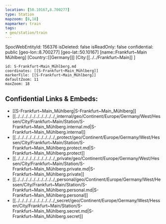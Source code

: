 ```yaml
---
location: [50.10167,8.700277]
type: Station 
mapzoom: [8,18] 
mapmarker: train 
tags:
- geo/station/train
---
```

SpocWebEntityId: 156376
isDeleted: false
isReadOnly: false
confidential: public
[geo-lon::8.700277]
[geo-lat::50.10167]
[name::Frankfurt~Main Mühlberg]
[Country::[[Germany]]]
[City:[[../../Frankfurt~Main]] ]


```leaflet
id: S-Frankfurt~Main_Mühlberg.md
coordinates: [[S-Frankfurt~Main_Mühlberg]]
markerFile: [[S-Frankfurt~Main_Mühlberg]]
defaultZoom: 11 
maxZoom: 18
```


## Confidential Links & Embeds: 
- [[S-Frankfurt~Main_Mühlberg|S-Frankfurt~Main_Mühlberg]] 
- [[../../../../../../../../../../_internal/geo/Continent/Europe/Germany/West/Hessen/City/Frankfurt~Main/Station/S-Frankfurt~Main_Mühlberg.internal.md|S-Frankfurt~Main_Mühlberg.internal]] 
- [[../../../../../../../../../../_protect/geo/Continent/Europe/Germany/West/Hessen/City/Frankfurt~Main/Station/S-Frankfurt~Main_Mühlberg.protect.md|S-Frankfurt~Main_Mühlberg.protect]] 
- [[../../../../../../../../../../_private/geo/Continent/Europe/Germany/West/Hessen/City/Frankfurt~Main/Station/S-Frankfurt~Main_Mühlberg.private.md|S-Frankfurt~Main_Mühlberg.private]] 
- [[../../../../../../../../../../_personal/geo/Continent/Europe/Germany/West/Hessen/City/Frankfurt~Main/Station/S-Frankfurt~Main_Mühlberg.personal.md|S-Frankfurt~Main_Mühlberg.personal]] 
- [[../../../../../../../../../../_secret/geo/Continent/Europe/Germany/West/Hessen/City/Frankfurt~Main/Station/S-Frankfurt~Main_Mühlberg.secret.md|S-Frankfurt~Main_Mühlberg.secret]] 
